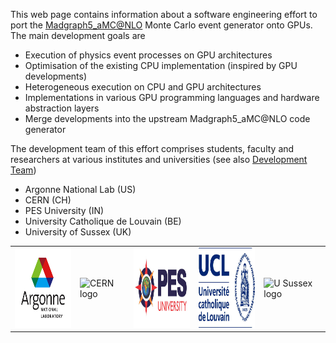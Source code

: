 This web page contains information about a software engineering effort to port the <a href="https://launchpad.net/mg5amcnlo" target="_blank">Madgraph5_aMC@NLO</a> Monte Carlo event generator onto GPUs. The main development goals are

- Execution of physics event processes on GPU architectures
- Optimisation of the existing CPU implementation (inspired by GPU developments) 
- Heterogeneous execution on CPU and GPU architectures
- Implementations in various GPU programming languages and hardware abstraction layers
- Merge developments into the upstream Madgraph5_aMC@NLO code generator 

The development team of this effort comprises students, faculty and researchers at various institutes and universities (see also <a href="https://github.com/orgs/madgraph5/people" target="_blank">Development Team</a>)

- Argonne National Lab (US)
- CERN (CH)
- PES University (IN)
- University Catholique de Louvain (BE)
- University of Sussex (UK)


 <table style="width:100%" class="center">
  <tr>
    <td><img src="_logos/logo-argonne.jpeg" alt="Argonne logo" class="inline" style="width:128px;height:128px;"></td>
    <td><img src="_logos/logo-cern-blue.jpg" alt="CERN logo" class="inline" style="width:128px;height:128px;"></td>
    <td><img src="_logos/logo-PES.jpg" alt="PES logo" class="inline" style="width:128px;height:128px;"></td>
    <td><img src="_logos/logo-ucl.jpg" alt="UCL logo" class="inline" style="width:128px;height:128px;"></td>
    <td><img src="_logos/logo-sussex.jpg" alt="U Sussex logo" class="inline" style="width:128px;height:128px;"></td>
  </tr>
</table> 
